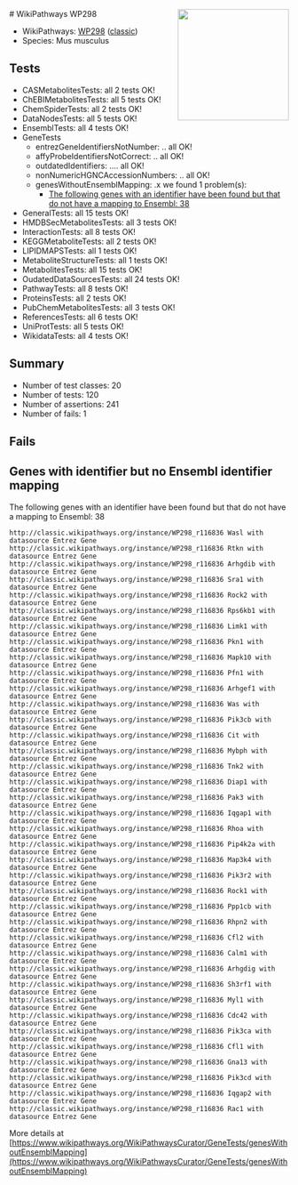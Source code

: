 <img style="float: right; width: 200px" src="https://upload.wikimedia.org/wikipedia/commons/thumb/8/83/Wplogo_with_text_500.png/640px-Wplogo_with_text_500.png" />
# WikiPathways WP298

* WikiPathways: [WP298](https://wikipathways.org/pathways/WP298) ([classic](https://classic.wikipathways.org/instance/WP298))
* Species: Mus musculus
## Tests
* CASMetabolitesTests: all 2 tests OK!
* ChEBIMetabolitesTests: all 5 tests OK!
* ChemSpiderTests: all 2 tests OK!
* DataNodesTests: all 5 tests OK!
* EnsemblTests: all 4 tests OK!
* GeneTests
    * entrezGeneIdentifiersNotNumber: .. all OK!
    * affyProbeIdentifiersNotCorrect: .. all OK!
    * outdatedIdentifiers: .... all OK!
    * nonNumericHGNCAccessionNumbers: .. all OK!
    * genesWithoutEnsemblMapping: .x we found 1 problem(s):
        * [The following genes with an identifier have been found but that do not have a mapping to Ensembl: 38](#c4e54353)
* GeneralTests: all 15 tests OK!
* HMDBSecMetabolitesTests: all 3 tests OK!
* InteractionTests: all 8 tests OK!
* KEGGMetaboliteTests: all 2 tests OK!
* LIPIDMAPSTests: all 1 tests OK!
* MetaboliteStructureTests: all 1 tests OK!
* MetabolitesTests: all 15 tests OK!
* OudatedDataSourcesTests: all 24 tests OK!
* PathwayTests: all 8 tests OK!
* ProteinsTests: all 2 tests OK!
* PubChemMetabolitesTests: all 3 tests OK!
* ReferencesTests: all 6 tests OK!
* UniProtTests: all 5 tests OK!
* WikidataTests: all 4 tests OK!


## Summary

* Number of test classes: 20
* Number of tests: 120
* Number of assertions: 241
* Number of fails: 1

## Fails

<a name="c4e54353" />

## Genes with identifier but no Ensembl identifier mapping

The following genes with an identifier have been found but that do not have a mapping to Ensembl: 38
```
http://classic.wikipathways.org/instance/WP298_r116836 Wasl with datasource Entrez Gene
http://classic.wikipathways.org/instance/WP298_r116836 Rtkn with datasource Entrez Gene
http://classic.wikipathways.org/instance/WP298_r116836 Arhgdib with datasource Entrez Gene
http://classic.wikipathways.org/instance/WP298_r116836 Sra1 with datasource Entrez Gene
http://classic.wikipathways.org/instance/WP298_r116836 Rock2 with datasource Entrez Gene
http://classic.wikipathways.org/instance/WP298_r116836 Rps6kb1 with datasource Entrez Gene
http://classic.wikipathways.org/instance/WP298_r116836 Limk1 with datasource Entrez Gene
http://classic.wikipathways.org/instance/WP298_r116836 Pkn1 with datasource Entrez Gene
http://classic.wikipathways.org/instance/WP298_r116836 Mapk10 with datasource Entrez Gene
http://classic.wikipathways.org/instance/WP298_r116836 Pfn1 with datasource Entrez Gene
http://classic.wikipathways.org/instance/WP298_r116836 Arhgef1 with datasource Entrez Gene
http://classic.wikipathways.org/instance/WP298_r116836 Was with datasource Entrez Gene
http://classic.wikipathways.org/instance/WP298_r116836 Pik3cb with datasource Entrez Gene
http://classic.wikipathways.org/instance/WP298_r116836 Cit with datasource Entrez Gene
http://classic.wikipathways.org/instance/WP298_r116836 Mybph with datasource Entrez Gene
http://classic.wikipathways.org/instance/WP298_r116836 Tnk2 with datasource Entrez Gene
http://classic.wikipathways.org/instance/WP298_r116836 Diap1 with datasource Entrez Gene
http://classic.wikipathways.org/instance/WP298_r116836 Pak3 with datasource Entrez Gene
http://classic.wikipathways.org/instance/WP298_r116836 Iqgap1 with datasource Entrez Gene
http://classic.wikipathways.org/instance/WP298_r116836 Rhoa with datasource Entrez Gene
http://classic.wikipathways.org/instance/WP298_r116836 Pip4k2a with datasource Entrez Gene
http://classic.wikipathways.org/instance/WP298_r116836 Map3k4 with datasource Entrez Gene
http://classic.wikipathways.org/instance/WP298_r116836 Pik3r2 with datasource Entrez Gene
http://classic.wikipathways.org/instance/WP298_r116836 Rock1 with datasource Entrez Gene
http://classic.wikipathways.org/instance/WP298_r116836 Ppp1cb with datasource Entrez Gene
http://classic.wikipathways.org/instance/WP298_r116836 Rhpn2 with datasource Entrez Gene
http://classic.wikipathways.org/instance/WP298_r116836 Cfl2 with datasource Entrez Gene
http://classic.wikipathways.org/instance/WP298_r116836 Calm1 with datasource Entrez Gene
http://classic.wikipathways.org/instance/WP298_r116836 Arhgdig with datasource Entrez Gene
http://classic.wikipathways.org/instance/WP298_r116836 Sh3rf1 with datasource Entrez Gene
http://classic.wikipathways.org/instance/WP298_r116836 Myl1 with datasource Entrez Gene
http://classic.wikipathways.org/instance/WP298_r116836 Cdc42 with datasource Entrez Gene
http://classic.wikipathways.org/instance/WP298_r116836 Pik3ca with datasource Entrez Gene
http://classic.wikipathways.org/instance/WP298_r116836 Cfl1 with datasource Entrez Gene
http://classic.wikipathways.org/instance/WP298_r116836 Gna13 with datasource Entrez Gene
http://classic.wikipathways.org/instance/WP298_r116836 Pik3cd with datasource Entrez Gene
http://classic.wikipathways.org/instance/WP298_r116836 Iqgap2 with datasource Entrez Gene
http://classic.wikipathways.org/instance/WP298_r116836 Rac1 with datasource Entrez Gene
```

More details at [https://www.wikipathways.org/WikiPathwaysCurator/GeneTests/genesWithoutEnsemblMapping](https://www.wikipathways.org/WikiPathwaysCurator/GeneTests/genesWithoutEnsemblMapping)

